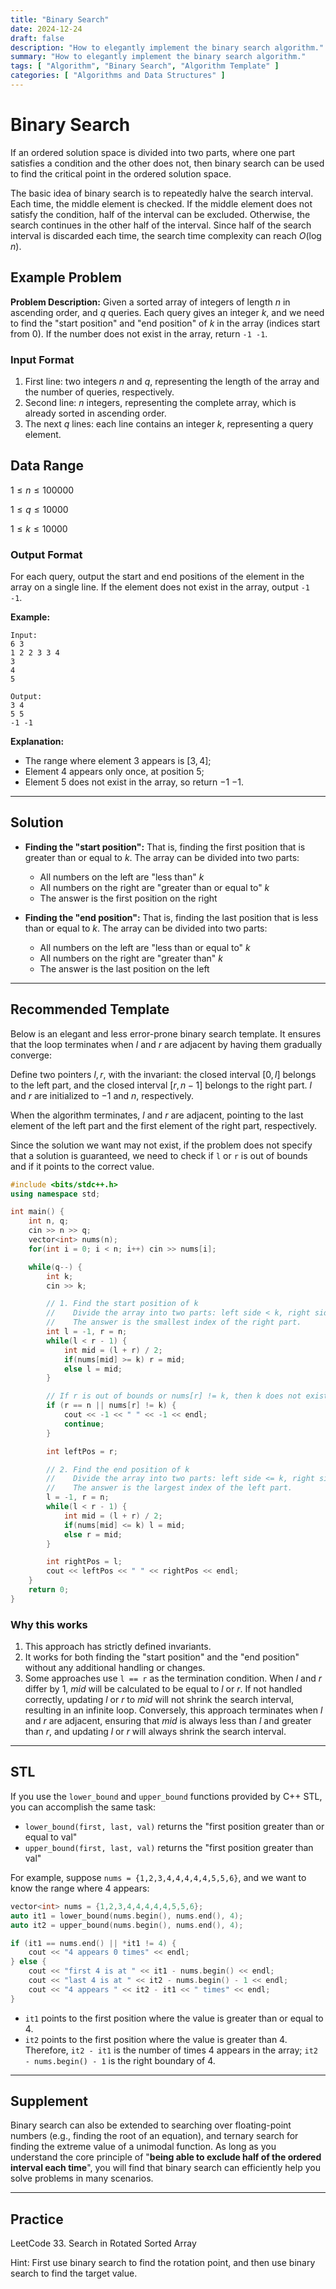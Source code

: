 ```yaml
---
title: "Binary Search"
date: 2024-12-24
draft: false
description: "How to elegantly implement the binary search algorithm."
summary: "How to elegantly implement the binary search algorithm."
tags: [ "Algorithm", "Binary Search", "Algorithm Template" ]
categories: [ "Algorithms and Data Structures" ]
---
```


# Binary Search

If an ordered solution space is divided into two parts, where one part satisfies a condition and the other does not, then binary search can be used to find the critical point in the ordered solution space.

The basic idea of binary search is to repeatedly halve the search interval. Each time, the middle element is checked. If the middle element does not satisfy the condition, half of the interval can be excluded. Otherwise, the search continues in the other half of the interval. Since half of the search interval is discarded each time, the search time complexity can reach $O(\log n)$.

## Example Problem

**Problem Description:**
Given a sorted array of integers of length $n$ in ascending order, and $q$ queries. Each query gives an integer $k$, and we need to find the "start position" and "end position" of $k$ in the array (indices start from 0). If the number does not exist in the array, return `-1 -1`.

### Input Format

1. First line: two integers $n$ and $q$, representing the length of the array and the number of queries, respectively.
2. Second line: $n$ integers, representing the complete array, which is already sorted in ascending order.
3. The next $q$ lines: each line contains an integer $k$, representing a query element.

## Data Range

$1 \leq n \leq 100000$

$1 \leq q \leq 10000$

$1 \leq k \leq 10000$

### Output Format

For each query, output the start and end positions of the element in the array on a single line. If the element does not exist in the array, output `-1 -1`.

**Example:**

```
Input:
6 3
1 2 2 3 3 4
3
4
5

Output:
3 4
5 5
-1 -1
```

**Explanation:**

- The range where element $3$ appears is $[3, 4]$;
- Element $4$ appears only once, at position $5$;
- Element $5$ does not exist in the array, so return $-1$ $-1$.

---

## Solution

- **Finding the "start position":**
  That is, finding the first position that is greater than or equal to $k$. The array can be divided into two parts:
    - All numbers on the left are "less than" $k$
    - All numbers on the right are "greater than or equal to" $k$
    - The answer is the first position on the right

- **Finding the "end position":**
  That is, finding the last position that is less than or equal to $k$. The array can be divided into two parts:
    - All numbers on the left are "less than or equal to" $k$
    - All numbers on the right are "greater than" $k$
    - The answer is the last position on the left

---

## Recommended Template

Below is an elegant and less error-prone binary search template. It ensures that the loop terminates when $l$ and $r$ are adjacent by having them gradually converge:

Define two pointers $l, r$, with the invariant: the closed interval $[0, l]$ belongs to the left part, and the closed interval $[r, n - 1]$ belongs to the right part. $l$ and $r$ are initialized to $-1$ and $n$, respectively.

When the algorithm terminates, $l$ and $r$ are adjacent, pointing to the last element of the left part and the first element of the right part, respectively.

Since the solution we want may not exist, if the problem does not specify that a solution is guaranteed, we need to check if `l` or `r` is out of bounds and if it points to the correct value.

```cpp
#include <bits/stdc++.h>
using namespace std;

int main() {
    int n, q;
    cin >> n >> q;
    vector<int> nums(n);
    for(int i = 0; i < n; i++) cin >> nums[i];

    while(q--) {
        int k;
        cin >> k;

        // 1. Find the start position of k
        //    Divide the array into two parts: left side < k, right side >= k.
        //    The answer is the smallest index of the right part.
        int l = -1, r = n;
        while(l < r - 1) {
            int mid = (l + r) / 2;
            if(nums[mid] >= k) r = mid; 
            else l = mid;
        }

        // If r is out of bounds or nums[r] != k, then k does not exist
        if (r == n || nums[r] != k) {
            cout << -1 << " " << -1 << endl;
            continue;
        }

        int leftPos = r;

        // 2. Find the end position of k
        //    Divide the array into two parts: left side <= k, right side > k.
        //    The answer is the largest index of the left part.
        l = -1, r = n;
        while(l < r - 1) {
            int mid = (l + r) / 2;
            if(nums[mid] <= k) l = mid;
            else r = mid;
        }

        int rightPos = l;
        cout << leftPos << " " << rightPos << endl;
    }
    return 0;
}
```

### Why this works

1. This approach has strictly defined invariants.
2. It works for both finding the "start position" and the "end position" without any additional handling or changes.
3. Some approaches use `l == r` as the termination condition. When $l$ and $r$ differ by $1$, $mid$ will be calculated to be equal to $l$ or $r$. If not handled correctly, updating $l$ or $r$ to $mid$ will not shrink the search interval, resulting in an infinite loop. Conversely, this approach terminates when $l$ and $r$ are adjacent, ensuring that $mid$ is always less than $l$ and greater than $r$, and updating $l$ or $r$ will always shrink the search interval.

---

## STL

If you use the `lower_bound` and `upper_bound` functions provided by C++ STL, you can accomplish the same task:

- `lower_bound(first, last, val)` returns the "first position greater than or equal to val"
- `upper_bound(first, last, val)` returns the "first position greater than val"

For example, suppose `nums = {1,2,3,4,4,4,4,4,5,5,6}`, and we want to know the range where 4 appears:

```cpp
vector<int> nums = {1,2,3,4,4,4,4,4,5,5,6};
auto it1 = lower_bound(nums.begin(), nums.end(), 4);
auto it2 = upper_bound(nums.begin(), nums.end(), 4);

if (it1 == nums.end() || *it1 != 4) {
    cout << "4 appears 0 times" << endl;
} else {
    cout << "first 4 is at " << it1 - nums.begin() << endl;
    cout << "last 4 is at " << it2 - nums.begin() - 1 << endl;
    cout << "4 appears " << it2 - it1 << " times" << endl;
}
```

- `it1` points to the first position where the value is greater than or equal to $4$.
- `it2` points to the first position where the value is greater than $4$.
  Therefore, `it2 - it1` is the number of times $4$ appears in the array; `it2 - nums.begin() - 1` is the right boundary of $4$.

---

## Supplement

Binary search can also be extended to searching over floating-point numbers (e.g., finding the root of an equation), and ternary search for finding the extreme value of a unimodal function. As long as you understand the core principle of "**being able to exclude half of the ordered interval each time**", you will find that binary search can efficiently help you solve problems in many scenarios.

---

## Practice

LeetCode 33. Search in Rotated Sorted Array

Hint: First use binary search to find the rotation point, and then use binary search to find the target value.